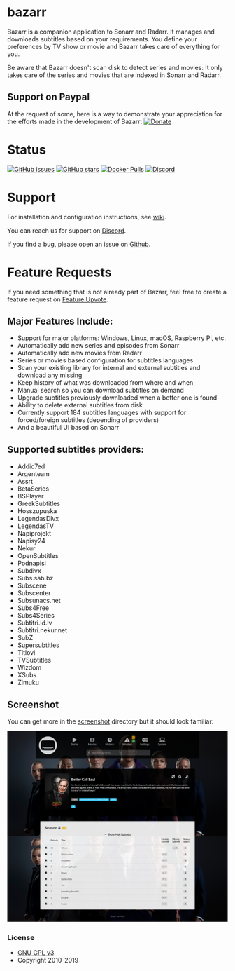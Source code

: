 # bazarr
Bazarr is a companion application to Sonarr and Radarr. It manages and downloads subtitles based on your requirements. You define your preferences by TV show or movie and Bazarr takes care of everything for you.

Be aware that Bazarr doesn't scan disk to detect series and movies: It only takes care of the series and movies that are indexed in Sonarr and Radarr.

## Support on Paypal
At the request of some, here is a way to demonstrate your appreciation for the efforts made in the development of Bazarr:
[![Donate](https://img.shields.io/badge/Donate-PayPal-green.svg)](https://www.paypal.com/cgi-bin/webscr?cmd=_s-xclick&hosted_button_id=XHHRWXT9YB7WE&source=url)

# Status
[![GitHub issues](https://img.shields.io/github/issues/morpheus65535/bazarr.svg?style=flat-square)](https://github.com/morpheus65535/bazarr/issues)
[![GitHub stars](https://img.shields.io/github/stars/morpheus65535/bazarr.svg?style=flat-square)](https://github.com/morpheus65535/bazarr/stargazers)
[![Docker Pulls](https://img.shields.io/docker/pulls/linuxserver/bazarr.svg?style=flat-square)](https://hub.docker.com/r/linuxserver/bazarr/)
[![Discord](https://img.shields.io/badge/discord-chat-MH2e2eb.svg?style=flat-square)](https://discord.gg/MH2e2eb)

# Support
For installation and configuration instructions, see [wiki](https://github.com/morpheus65535/bazarr/wiki).

You can reach us for support on [Discord](https://discord.gg/MH2e2eb).

If you find a bug, please open an issue on [Github](https://github.com/morpheus65535/bazarr/issues).

# Feature Requests
If you need something that is not already part of Bazarr, feel free to create a feature request on [Feature Upvote](http://features.bazarr.media).

## Major Features Include:

* Support for major platforms: Windows, Linux, macOS, Raspberry Pi, etc.
* Automatically add new series and episodes from Sonarr
* Automatically add new movies from Radarr
* Series or movies based configuration for subtitles languages
* Scan your existing library for internal and external subtitles and download any missing
* Keep history of what was downloaded from where and when
* Manual search so you can download subtitles on demand
* Upgrade subtitles previously downloaded when a better one is found
* Ability to delete external subtitles from disk
* Currently support 184 subtitles languages with support for forced/foreign subtitles (depending of providers)
* And a beautiful UI based on Sonarr

## Supported subtitles providers:
* Addic7ed
* Argenteam
* Assrt
* BetaSeries
* BSPlayer
* GreekSubtitles
* Hosszupuska
* LegendasDivx
* LegendasTV
* Napiprojekt
* Napisy24
* Nekur
* OpenSubtitles
* Podnapisi
* Subdivx
* Subs.sab.bz
* Subscene
* Subscenter
* Subsunacs.net
* Subs4Free
* Subs4Series
* Subtitri.id.lv
* Subtitri.nekur.net
* SubZ
* Supersubtitles
* Titlovi
* TVSubtitles
* Wizdom
* XSubs
* Zimuku

## Screenshot

You can get more in the [screenshot](https://github.com/morpheus65535/bazarr/tree/master/screenshot) directory but it should look familiar:

![Series](/screenshot/1-series/series-2-episodes.png?raw=true "Series")

### License

* [GNU GPL v3](http://www.gnu.org/licenses/gpl.html)
* Copyright 2010-2019

